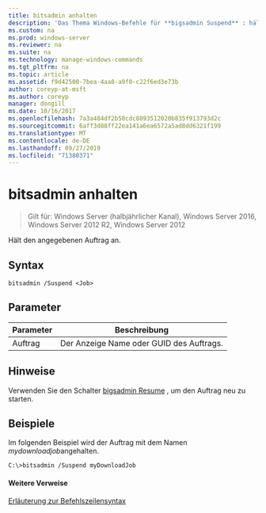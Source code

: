 ```yaml
---
title: bitsadmin anhalten
description: 'Das Thema Windows-Befehle für **bigsadmin Suspend** : hält den angegebenen Auftrag an.'
ms.custom: na
ms.prod: windows-server
ms.reviewer: na
ms.suite: na
ms.technology: manage-windows-commands
ms.tgt_pltfrm: na
ms.topic: article
ms.assetid: f9d42500-7bea-4aa8-a9f0-c22f6ed3e73b
author: coreyp-at-msft
ms.author: coreyp
manager: dongill
ms.date: 10/16/2017
ms.openlocfilehash: 7a3a484df2b50cdc8893512020b835f913793d2c
ms.sourcegitcommit: 6aff3d88ff22ea141a6ea6572a5ad8dd6321f199
ms.translationtype: MT
ms.contentlocale: de-DE
ms.lasthandoff: 09/27/2019
ms.locfileid: "71380371"
---
```

# <a name="bitsadmin-suspend"></a>bitsadmin anhalten

> Gilt für: Windows Server (halbjährlicher Kanal), Windows Server 2016, Windows Server 2012 R2, Windows Server 2012

Hält den angegebenen Auftrag an.

## <a name="syntax"></a>Syntax

```
bitsadmin /Suspend <Job>
```

## <a name="parameters"></a>Parameter

|Parameter|Beschreibung|
|-------|--------|
|Auftrag|Der Anzeige Name oder GUID des Auftrags.|

## <a name="remarks"></a>Hinweise

Verwenden Sie den Schalter [bigsadmin Resume](bitsadmin-resume.md) , um den Auftrag neu zu starten.

## <a name="BKMK_examples"></a>Beispiele

Im folgenden Beispiel wird der Auftrag mit dem Namen *mydownloadjob*angehalten.

```
C:\>bitsadmin /Suspend myDownloadJob
```

#### <a name="additional-references"></a>Weitere Verweise

[Erläuterung zur Befehlszeilensyntax](command-line-syntax-key.md)
